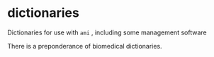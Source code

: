 # dictionaries
Dictionaries for use with `ami` , including some management software

There is a preponderance of biomedical dictionaries.
